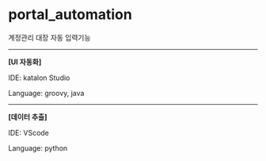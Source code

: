# portal_automation

계정관리 대장 자동 입력기능

---
**[UI 자동화]**

IDE: katalon Studio

Language: groovy, java

---

**[데이터 추출]**


IDE: VScode

Language: python

